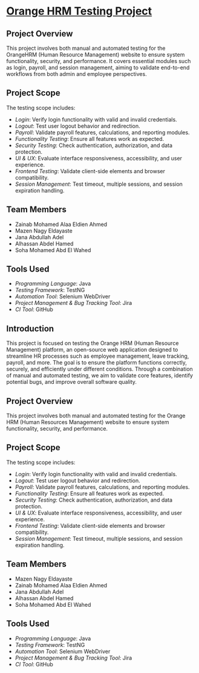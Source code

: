 # [Orange HRM Testing Project](https://drive.google.com/drive/folders/1gTPxTc1e3MQc1U2eahkgaypUgm9jMZeP?usp=drive_link)

## Project Overview
This project involves both manual and automated testing for the OrangeHRM (Human Resource Management) website to ensure system functionality, security, and performance. It covers essential modules such as login, payroll, and session management, aiming to validate end-to-end workflows from both admin and employee perspectives.

## Project Scope

The testing scope includes:

- *Login*: Verify login functionality with valid and invalid credentials.
- *Logout*: Test user logout behavior and redirection.
- *Payroll*: Validate payroll features, calculations, and reporting modules.
- *Functionality Testing*: Ensure all features work as expected.
- *Security Testing*: Check authentication, authorization, and data protection.
- *UI & UX*: Evaluate interface responsiveness, accessibility, and user experience.
- *Frontend Testing*: Validate client-side elements and browser compatibility.
- *Session Management*: Test timeout, multiple sessions, and session expiration handling.

## Team Members
- Zainab Mohamed Alaa Eldien Ahmed  
- Mazen Nagy Eldayaste  
- Jana Abdullah Adel  
- Alhassan Abdel Hamed  
- Soha Mohamed Abd El Wahed  

## Tools Used
- *Programming Language*: Java  
- *Testing Framework*: TestNG  
- *Automation Tool*: Selenium WebDriver  
- *Project Management & Bug Tracking Tool*: Jira  
- *CI Tool*: GitHub  


## Introduction

This project is focused on testing the Orange HRM (Human Resource Management) platform, an open-source web application designed to streamline HR processes such as employee management, leave tracking, payroll, and more. The goal is to ensure the platform functions correctly, securely, and efficiently under different conditions.
Through a combination of manual and automated testing, we aim to validate core features, identify potential bugs, and improve overall software quality. 

## Project Overview
This project involves both manual and automated testing for the Orange HRM (Human Resources Management) website to ensure system functionality, security, and performance. 

## Project Scope

The testing scope includes:

- *Login*: Verify login functionality with valid and invalid credentials.
- *Logout*: Test user logout behavior and redirection.
- *Payroll*: Validate payroll features, calculations, and reporting modules.
- *Functionality Testing*: Ensure all features work as expected.
- *Security Testing*: Check authentication, authorization, and data protection.
- *UI & UX*: Evaluate interface responsiveness, accessibility, and user experience.
- *Frontend Testing*: Validate client-side elements and browser compatibility.
- *Session Management*: Test timeout, multiple sessions, and session expiration handling.

## Team Members
- Mazen Nagy Eldayaste  
- Zainab Mohamed Alaa Eldien Ahmed  
- Jana Abdullah Adel  
- Alhassan Abdel Hamed  
- Soha Mohamed Abd El Wahed

## Tools Used
- *Programming Language*: Java  
- *Testing Framework*: TestNG  
- *Automation Tool*: Selenium WebDriver  
- *Project Management & Bug Tracking Tool*: Jira  
- *CI Tool*: GitHub


